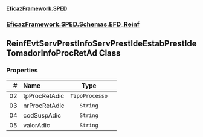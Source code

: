 #### [EficazFramework.SPED](EficazFrameworkSPED.md 'EficazFramework SPED')
### [EficazFramework.SPED.Schemas.EFD_Reinf](EficazFramework.SPED.Schemas.EFD_Reinf.md 'EficazFramework.SPED.Schemas.EFD_Reinf')

## ReinfEvtServPrestInfoServPrestIdeEstabPrestIdeTomadorInfoProcRetAd Class
### Properties

| # | Name | Type | |
| ---: | :--- | :---: | :--- |
| 02 | tpProcRetAdic | `TipoProcesso` |  |
| 03 | nrProcRetAdic | `String` |  |
| 04 | codSuspAdic | `String` |  |
| 05 | valorAdic | `String` |  |
